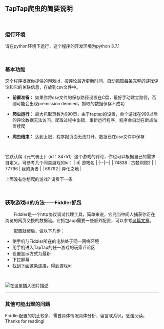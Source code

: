 ## TapTap爬虫的简要说明
 <br/>

### 运行环境
请在python环境下运行，这个程序的开发环境为python 3.7.1

 <br/>
 
### 	基本功能
这个程序根据你提供的游戏id，按评论最近更新时间，自动抓取每条完整的游戏评论和它的关联信息，存放到csv文件中。

 - **前置准备：** 如果你将csv文件的保存路径设置在C盘，最好手动建立路径，否则可能会出现premission dennied，抓取的数据保存不成功
 - **爬虫运行：** 最大抓取页数为990页，由于taptap的设置，单个游戏在990以后的评论数据无法访问。爬取过程中出错，重新运行程序，程序会自动在断点位置续爬

 - **爬虫结束：** 达到上限，程序报页面无法打开，数据已在csv文件中保存
 <br/>

它默认爬《元气骑士》（id：34751）这个游戏的评论，你也可以根据自己的需求自定义。可参考几个同类游戏的id：
|id| 游戏名 |
|--|--|
| 74838 | 贪婪洞窟2 |
| 77796 | 我的勇者 |
| 69792 | 异化之地 |

上面没有你想爬的游戏? 请看下一条

 <br/>

### 获取游戏id的方法——Fiddler抓包
&emsp;&emsp;Fiddler是一个http协议调试代理工具，简单来说，它充当中间人捕获你正在浏览的网页交换的数据流。它抓包app需要一些额外配置，可以参考[这篇文章](https://blog.csdn.net/xyz846/article/details/78963245)。

&emsp;&emsp;配置就绪后，做以下几步：
 - 使手机与Fiddler所在的电脑处于同一网络环境
 - 用手机进入TapTap的任一游戏的玩家评论区
 - 设置显示方式为最新
 - 下拉屏幕
 - 找到下面这条连接，得到游戏id
 <br/>
 
![在这里插入图片描述](https://img-blog.csdnimg.cn/20200323110543653.png?x-oss-process=image/watermark,type_ZmFuZ3poZW5naGVpdGk,shadow_10,text_aHR0cHM6Ly9ibG9nLmNzZG4ubmV0L3UwMTE5MDkwNzc=,size_16,color_FFFFFF,t_70)
 <hr>

### 其他可能出现的问题
Fiddler配置的坑比较多，需要具体情况具体分析，留言联系叭。感谢阅读，Thanks for reading!
